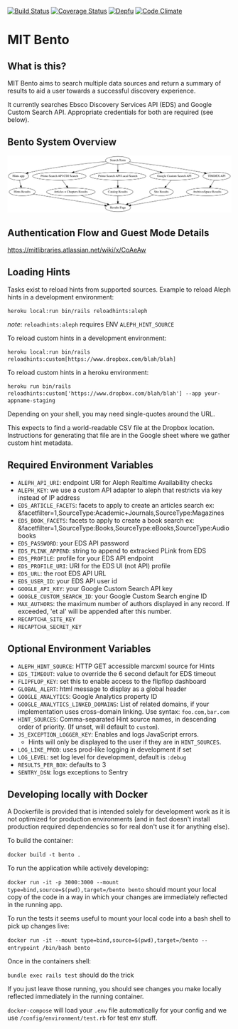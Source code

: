 [![Build Status](https://travis-ci.org/MITLibraries/bento.svg?branch=master)](https://travis-ci.org/MITLibraries/bento)
[![Coverage Status](https://coveralls.io/repos/github/MITLibraries/bento/badge.svg?branch=master)](https://coveralls.io/github/MITLibraries/bento?branch=master)
[![Depfu](https://badges.depfu.com/badges/4e708126f48dfe5edf3b09b1dbc2854b/overview.svg)](https://depfu.com/github/MITLibraries/bento)
[![Code Climate](https://codeclimate.com/github/MITLibraries/bento/badges/gpa.svg)](https://codeclimate.com/github/MITLibraries/bento)

# MIT Bento

## What is this?

MIT Bento aims to search multiple data sources and return a summary of results
to aid a user towards a successful discovery experience.

It currently searches Ebsco Discovery Services API (EDS) and Google Custom
Search API. Appropriate credentials for both are required (see below).

## Bento System Overview
![alt text](docs/charts/bento_overview.png "Bento system overview chart")

## Authentication Flow and Guest Mode Details

https://mitlibraries.atlassian.net/wiki/x/CoAeAw

## Loading Hints

Tasks exist to reload hints from supported sources.
Example to reload Aleph hints in a development environment:
```
heroku local:run bin/rails reloadhints:aleph
```
_note_: `reloadhints:aleph` requires ENV `ALEPH_HINT_SOURCE`

To reload custom hints in a development environment:
```
heroku local:run bin/rails reloadhints:custom[https://www.dropbox.com/blah/blah]
```

To reload custom hints in a heroku environment:
```
heroku run bin/rails reloadhints:custom['https://www.dropbox.com/blah/blah'] --app your-appname-staging
```

Depending on your shell, you may need single-quotes around the URL.

This expects to find a world-readable CSV file at the Dropbox location. Instructions for generating that file are in the Google sheet where we gather
custom hint metadata.

## Required Environment Variables

- `ALEPH_API_URI`: endpoint URI for Aleph Realtime Availability checks
- `ALEPH_KEY`: we use a custom API adapter to aleph that restricts via key
  instead of IP address
- `EDS_ARTICLE_FACETS`: facets to apply to create an articles search
  ex: &facetfilter=1,SourceType:Academic+Journals,SourceType:Magazines
- `EDS_BOOK_FACETS`: facets to apply to create a book search
  ex: &facetfilter=1,SourceType:Books,SourceType:eBooks,SourceType:Audiobooks
- `EDS_PASSWORD`: your EDS API password
- `EDS_PLINK_APPEND`: string to append to extracked PLink from EDS
- `EDS_PROFILE`: profile for your EDS API endpoint
- `EDS_PROFILE_URI`: URI for the EDS UI (not API) profile
- `EDS_URL`: the root EDS API URL
- `EDS_USER_ID`: your EDS API user id
- `GOOGLE_API_KEY`: your Google Custom Search API key
- `GOOGLE_CUSTOM_SEARCH_ID`: your Google Custom Search engine ID
- `MAX_AUTHORS`: the maximum number of authors displayed in any record.
  If exceeded, 'et al' will be appended after this number.
- `RECAPTCHA_SITE_KEY`
- `RECAPTCHA_SECRET_KEY`

## Optional Environment Variables

- `ALEPH_HINT_SOURCE`: HTTP GET accessible marcxml source for Hints
- `EDS_TIMEOUT`: value to override the 6 second default for EDS timeout
- `FLIPFLOP_KEY`: set this to enable access to the flipflop dashboard
- `GLOBAL_ALERT`: html message to display as a global header
- `GOOGLE_ANALYTICS`: Google Analytics property ID
- `GOOGLE_ANALYTICS_LINKED_DOMAINS`: List of related domains, if your implementation uses cross-domain linking. Use syntax: `foo.com,bar.com`
- `HINT_SOURCES`: Comma-separated Hint source names, in descending order of priority. (If unset, will default to `custom`).
- `JS_EXCEPTION_LOGGER_KEY`: Enables and logs JavaScript errors.
  - Hints will only be displayed to the user if they are in `HINT_SOURCES`.
- `LOG_LIKE_PROD`: uses prod-like logging in development if set
- `LOG_LEVEL`: set log level for development, default is `:debug`
- `RESULTS_PER_BOX`: defaults to 3
- `SENTRY_DSN`: logs exceptions to Sentry

## Developing locally with Docker

A Dockerfile is provided that is intended solely for development work as it is
not optimized for production environments (and in fact doesn't install
production required dependencies so for real don't use it for anything else).

To build the container:

`docker build -t bento .`

To run the application while actively developing:

`docker run -it -p 3000:3000 --mount type=bind,source=$(pwd),target=/bento bento`
should mount your local copy of the code in a way in which
your changes are immediately reflected in the running app.

To run the tests it seems useful to mount your local code into a bash shell to
pick up changes live:

`docker run -it --mount type=bind,source=$(pwd),target=/bento --entrypoint /bin/bash bento`

Once in the containers shell:

`bundle exec rails test` should do the trick

If you just leave those running, you should see changes you make locally
reflected immediately in the running container.

`docker-compose` will load your `.env` file automatically for your config and
we use `/config/environment/test.rb` for test env stuff.
